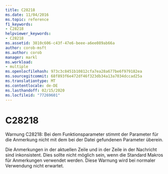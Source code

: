 ```yaml
---
title: C28218
ms.date: 11/04/2016
ms.topic: reference
f1_keywords:
- C28218
helpviewer_keywords:
- C28218
ms.assetid: 3810c606-c43f-47e6-beee-a6ee089ab66a
author: corob-msft
ms.author: corob
manager: markl
ms.workload:
- multiple
ms.openlocfilehash: 973c3c8451b10812cfa7ea28a677be6f979182ea
ms.sourcegitcommit: 68f893f6e472df46f323db34a13a7034dccad25a
ms.translationtype: MT
ms.contentlocale: de-DE
ms.lasthandoff: 02/15/2020
ms.locfileid: "77269601"
---
```

# <a name="c28218"></a>C28218
Warnung C28218: Bei dem Funktionsparameter stimmt der Parameter für die Anmerkung nicht mit dem bei der Datei gefundenen Parameter überein.

 Die Anmerkungen in der aktuellen Zeile und in der Zeile in der Nachricht sind inkonsistent. Dies sollte nicht möglich sein, wenn die Standard Makros für Anmerkungen verwendet werden. Diese Warnung wird bei normaler Verwendung nicht erwartet.

